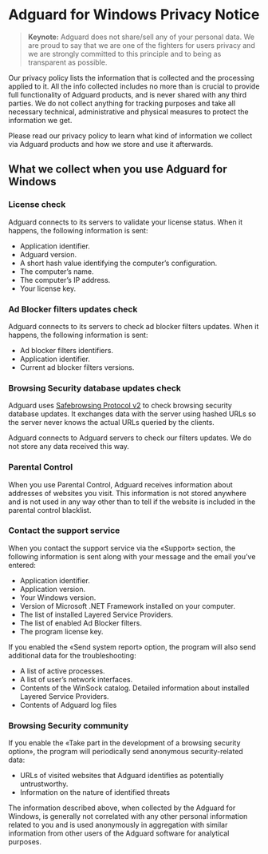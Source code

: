 # Adguard for Windows Privacy Notice

> **Keynote:** Adguard does not share/sell any of your personal data. We are proud to say that we are one of the fighters for users privacy and we are strongly committed to this principle and to being as transparent as possible.

Our privacy policy lists the information that is collected and the processing applied to it. All the info collected includes no more than is crucial to provide full functionality of Adguard products, and is never shared with any third parties. We do not collect anything for tracking purposes and take all necessary technical, administrative and physical measures to protect the information we get.

Please read our privacy policy to learn what kind of information we collect via Adguard products and how we store and use it afterwards.

## What we collect when you use Adguard for Windows
### License check
Adguard connects to its servers to validate your license status. When it happens, the following information is sent:
* Application identifier.
* Adguard version.
* A short hash value identifying the computer’s configuration.
* The computer’s name.
* The computer’s IP address.
* Your license key.

### Ad Blocker filters updates check
Adguard connects to its servers to check ad blocker filters updates. When it happens, the following information is sent:
* Ad blocker filters identifiers.
* Application identifier.
* Current ad blocker filters versions.

### Browsing Security database updates check
Adguard uses [Safebrowsing Protocol v2](https://developers.google.com/safe-browsing/developers_guide_v2) to check browsing security database updates. It exchanges data with the server using hashed URLs so the server never knows the actual URLs queried by the clients. 

Adguard connects to Adguard servers to check our filters updates. We do not store any data received this way.

### Parental Control
When you use Parental Control, Adguard receives information about addresses of websites you visit. This information is not stored anywhere and is not used in any way other than to tell if the website is included in the parental control blacklist.

### Contact the support service
When you contact the support service via the «Support» section, the following information is sent along with your message and the email you’ve entered:
* Application identifier.
* Application version.
* Your Windows version.
* Version of Microsoft .NET Framework installed on your computer.
* The list of installed Layered Service Providers.
* The list of enabled Ad Blocker filters.
* The program license key.

If you enabled the «Send system report» option, the program will also send additional data for the troubleshooting:
* A list of active processes.
* A list of user’s network interfaces.
* Contents of the WinSock catalog. Detailed information about installed Layered Service Providers.
* Contents of Adguard log files

### Browsing Security community
If you enable the «Take part in the development of a browsing security option», the program will periodically send anonymous security-related data:
* URLs of visited websites that Adguard identifies as potentially untrustworthy.
* Information on the nature of identified threats

The information described above, when collected by the Adguard for Windows, is generally not correlated with any other personal information related to you and is used anonymously in aggregation with similar information from other users of the Adguard software for analytical purposes.
